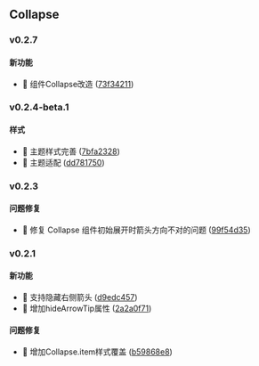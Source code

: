 ## Collapse

### v0.2.7

#### 新功能
* 🚀 组件Collapse改造 ([73f34211](https://atta-gitlab.xtrfr.cn/atta-team/fe/fe-arch/components/xtd-rn/commit/73f34211a9e586544eb6f3edb00d4e3bf53e1ccf))

### v0.2.4-beta.1

#### 样式
* 🎨 主题样式完善 ([7bfa2328](https://atta-gitlab.xtrfr.cn/atta-team/fe/fe-arch/components/xtd-rn/commit/7bfa23286c1c738c05e9a4a51bc632413f687f2b))
* 🎨 主题适配 ([dd781750](https://atta-gitlab.xtrfr.cn/atta-team/fe/fe-arch/components/xtd-rn/commit/dd781750254d28b40f51420cdfdf02773a4a1965))

### v0.2.3

#### 问题修复
* 🐛 修复 Collapse 组件初始展开时箭头方向不对的问题 ([99f54d35](https://atta-gitlab.xtrfr.cn/atta-team/fe/fe-arch/components/xtd-rn/commit/99f54d355b045aa10b043e5e0e8def9554a6b9e3))

### v0.2.1

#### 新功能
* 🚀 支持隐藏右侧箭头 ([d9edc457](https://atta-gitlab.xtrfr.cn/atta-team/fe/fe-arch/components/xtd-rn/commit/d9edc457b0e66ec5247f2db513a87b4e26937961))
* 🚀 增加hideArrowTip属性 ([2a2a0f71](https://atta-gitlab.xtrfr.cn/atta-team/fe/fe-arch/components/xtd-rn/commit/2a2a0f71ba11e6b71a203fd1a6a294569e8e56d5))

#### 问题修复
* 🐛 增加Collapse.item样式覆盖 ([b59868e8](https://atta-gitlab.xtrfr.cn/atta-team/fe/fe-arch/components/xtd-rn/commit/b59868e8f079cab6a63fc48337e0fb4236b56a74))

